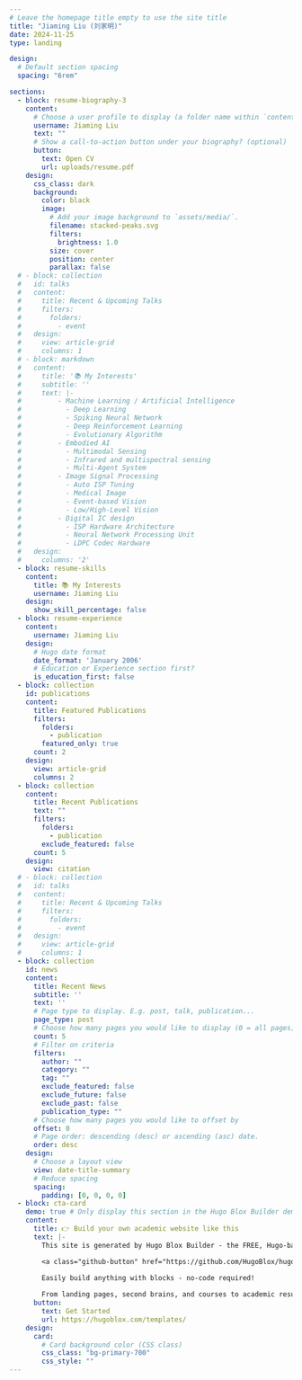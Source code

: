 ```yaml
---
# Leave the homepage title empty to use the site title
title: "Jiaming Liu (刘家明)"
date: 2024-11-25
type: landing

design:
  # Default section spacing
  spacing: "6rem"

sections:
  - block: resume-biography-3
    content:
      # Choose a user profile to display (a folder name within `content/authors/`)
      username: Jiaming Liu
      text: ""
      # Show a call-to-action button under your biography? (optional)
      button:
        text: Open CV
        url: uploads/resume.pdf
    design:
      css_class: dark
      background:
        color: black
        image:
          # Add your image background to `assets/media/`.
          filename: stacked-peaks.svg
          filters:
            brightness: 1.0
          size: cover
          position: center
          parallax: false
  # - block: collection
  #   id: talks
  #   content:
  #     title: Recent & Upcoming Talks
  #     filters:
  #       folders:
  #         - event
  #   design:
  #     view: article-grid
  #     columns: 1
  # - block: markdown
  #   content:
  #     title: '📚 My Interests'
  #     subtitle: ''
  #     text: |-
  #         - Machine Learning / Artificial Intelligence
  #           - Deep Learning
  #           - Spiking Neural Network
  #           - Deep Reinforcement Learning
  #           - Evolutionary Algorithm
  #         - Embodied AI
  #           - Multimodal Sensing
  #           - Infrared and multispectral sensing
  #           - Multi-Agent System
  #         - Image Signal Processing
  #           - Auto ISP Tuning
  #           - Medical Image
  #           - Event-based Vision
  #           - Low/High-Level Vision 
  #         - Digital IC design
  #           - ISP Hardware Architecture
  #           - Neural Network Processing Unit
  #           - LDPC Codec Hardware
  #   design:
  #     columns: '2'
  - block: resume-skills
    content:
      title: 📚 My Interests
      username: Jiaming Liu
    design:
      show_skill_percentage: false
  - block: resume-experience
    content:
      username: Jiaming Liu
    design:
      # Hugo date format
      date_format: 'January 2006'
      # Education or Experience section first?
      is_education_first: false
  - block: collection
    id: publications
    content:
      title: Featured Publications
      filters:
        folders:
          - publication
        featured_only: true
      count: 2
    design:
      view: article-grid
      columns: 2
  - block: collection
    content:
      title: Recent Publications
      text: ""
      filters:
        folders:
          - publication
        exclude_featured: false
      count: 5
    design:
      view: citation
  # - block: collection
  #   id: talks
  #   content:
  #     title: Recent & Upcoming Talks
  #     filters:
  #       folders:
  #         - event
  #   design:
  #     view: article-grid
  #     columns: 1
  - block: collection
    id: news
    content:
      title: Recent News
      subtitle: ''
      text: ''
      # Page type to display. E.g. post, talk, publication...
      page_type: post
      # Choose how many pages you would like to display (0 = all pages)
      count: 5
      # Filter on criteria
      filters:
        author: ""
        category: ""
        tag: ""
        exclude_featured: false
        exclude_future: false
        exclude_past: false
        publication_type: ""
      # Choose how many pages you would like to offset by
      offset: 0
      # Page order: descending (desc) or ascending (asc) date.
      order: desc
    design:
      # Choose a layout view
      view: date-title-summary
      # Reduce spacing
      spacing:
        padding: [0, 0, 0, 0]
  - block: cta-card
    demo: true # Only display this section in the Hugo Blox Builder demo site
    content:
      title: 👉 Build your own academic website like this
      text: |-
        This site is generated by Hugo Blox Builder - the FREE, Hugo-based open source website builder trusted by 250,000+ academics like you.

        <a class="github-button" href="https://github.com/HugoBlox/hugo-blox-builder" data-color-scheme="no-preference: light; light: light; dark: dark;" data-icon="octicon-star" data-size="large" data-show-count="true" aria-label="Star HugoBlox/hugo-blox-builder on GitHub">Star</a>

        Easily build anything with blocks - no-code required!
        
        From landing pages, second brains, and courses to academic resumés, conferences, and tech blogs.
      button:
        text: Get Started
        url: https://hugoblox.com/templates/
    design:
      card:
        # Card background color (CSS class)
        css_class: "bg-primary-700"
        css_style: ""
---
```

